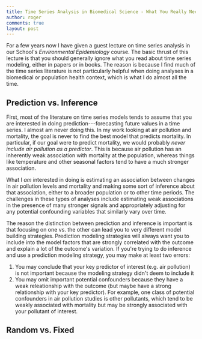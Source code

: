 ```yaml
---
title: Time Series Analysis in Biomedical Science - What You Really Need to Know
author: roger
comments: true
layout: post
---
```


For a few years now I have given a guest lecture on time series analysis in our School's *Environmental Epidemiology* course. The basic thrust of this lecture is that you should generally ignore what you read about time series modeling, either in papers or in books.  The reason is because I find much of the time series literature is not particularly helpful when doing analyses in a biomedical or population health context, which is what I do almost all the time. 

## Prediction vs. Inference

First, most of the literature on time series models tends to assume that you are interested in doing prediction---forecasting future values in a time series. I almost am never doing this. In my work looking at air pollution and mortality, the goal is never to find the best model that predicts mortality. In particular, if our goal were to predict mortality, we would probably *never include air pollution as a predictor*. This is because air pollution has an inherently weak association with mortality at the population, whereas things like temperature and other seasonal factors tend to have a much stronger association. 

What I *am* interested in doing is estimating an association between changes in air pollution levels and mortality and making some sort of inference about that association, either to a broader population or to other time periods. The challenges in these types of analyses include estimating weak associations in the presence of many stronger signals and appropriately adjusting for any potential confounding variables that similarly vary over time.

The reason the distinction between prediction and inference is important is that focusing on one vs. the other can lead you to very different model building strategies. Prediction modeling strategies will always want you to include into the model factors that are strongly correlated with the outcome and explain a lot of the outcome's variation. If you're trying to do inference and use a prediction modeling strategy, you may make at least two errors:

1. You may conclude that your key predictor of interest (e.g. air pollution) is not important because the modeling strategy didn't deem to include it
2. You may omit important potential confounders because they have a weak releationship with the outcome (but maybe have a strong relationship with your key predictor). For example, one class of potential confounders in air pollution studies is other pollutants, which tend to be weakly associated with mortality but may be strongly associated with your pollutant of interest.

## Random vs. Fixed






